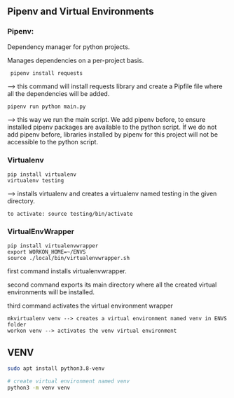 ## Pipenv and Virtual Environments

### **Pipenv**:

Dependency manager for python projects.

Manages dependencies on a per-project basis.

```
 pipenv install requests
```

--> this command will install requests library and create a Pipfile file where all the dependencies will be added.

```
pipenv run python main.py 
```

--> this way we run the main script. We add pipenv before, to ensure installed pipenv packages are available to the python script. İf we do not add pipenv before, libraries installed by pipenv for this project will not be accessible to the python script.

### **Virtualenv**

```
pip install virtualenv
virtualenv testing
```

--> installs virtualenv and creates a virtualenv named testing in the given directory.

```
to activate: source testing/bin/activate
```

### VirtualEnvWrapper

```
pip install virtualenvwrapper
export WORKON_HOME=~/ENVS
source ./local/bin/virtualenvwrapper.sh
```

first command installs virtualenvwrapper.

second command exports its main directory where all the created virtual environments will be installed.

third command activates the virtual environment wrapper

```
mkvirtualenv venv --> creates a virtual environment named venv in ENVS folder
workon venv --> activates the venv virtual environment
```



## VENV

```bash
sudo apt install python3.8-venv

# create virtual environment named venv
python3 -m venv venv 
```



